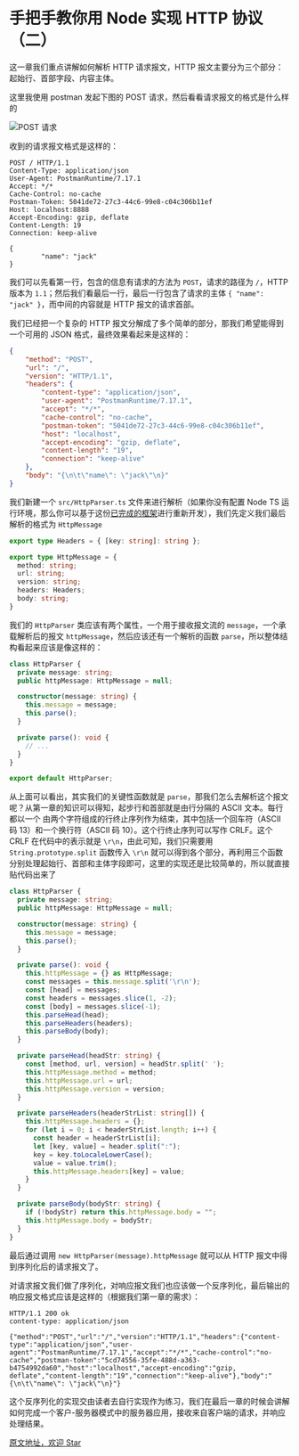 # 手把手教你用 Node 实现 HTTP 协议（二）

这一章我们重点讲解如何解析 HTTP 请求报文，HTTP 报文主要分为三个部分：起始行、首部字段、内容主体。

这里我使用 postman 发起下图的 POST 请求，然后看看请求报文的格式是什么样的

![POST 请求](http://shadows-mall.oss-cn-shenzhen.aliyuncs.com/images/blogs/http/1.png)

收到的请求报文格式是这样的：
```
POST / HTTP/1.1
Content-Type: application/json
User-Agent: PostmanRuntime/7.17.1
Accept: */*
Cache-Control: no-cache
Postman-Token: 5041de72-27c3-44c6-99e8-c04c306b11ef
Host: localhost:8888
Accept-Encoding: gzip, deflate
Content-Length: 19
Connection: keep-alive

{
        "name": "jack"
}
```

我们可以先看第一行，包含的信息有请求的方法为 `POST`，请求的路径为 `/`，HTTP 版本为 `1.1`；然后我们看最后一行，最后一行包含了请求的主体 `{ "name": "jack" }`，而中间的内容就是 HTTP 报文的请求首部。

我们已经把一个复杂的 HTTP 报文分解成了多个简单的部分，那我们希望能得到一个可用的 JSON 格式，最终效果看起来是这样的：

```json
{
    "method": "POST",
    "url": "/",
    "version": "HTTP/1.1",
    "headers": {
        "content-type": "application/json",
        "user-agent": "PostmanRuntime/7.17.1",
        "accept": "*/*",
        "cache-control": "no-cache",
        "postman-token": "5041de72-27c3-44c6-99e8-c04c306b11ef",
        "host": "localhost",
        "accept-encoding": "gzip, deflate",
        "content-length": "19",
        "connection": "keep-alive"
    },
    "body": "{\n\t\"name\": \"jack\"\n}"
}
```

我们新建一个 `src/HttpParser.ts` 文件来进行解析（如果你没有配置 Node TS 运行环境，那么你可以基于这份[已完成的框架](https://github.com/a1029563229/Blogs/tree/master/Introduction/http)进行重新开发），我们先定义我们最后解析的格式为 `HttpMessage`

```ts
export type Headers = { [key: string]: string };

export type HttpMessage = {
  method: string;
  url: string;
  version: string;
  headers: Headers;
  body: string;
}
```

我们的 `HttpParser` 类应该有两个属性，一个用于接收报文流的 `message`，一个承载解析后的报文 `httpMessage`，然后应该还有一个解析的函数 `parse`，所以整体结构看起来应该是像这样的：

```ts
class HttpParser {
  private message: string;
  public httpMessage: HttpMessage = null;

  constructor(message: string) {
    this.message = message;
    this.parse();
  }

  private parse(): void {
    // ...
  }
}

export default HttpParser;
``` 

从上面可以看出，其实我们的关键性函数就是 `parse`，那我们怎么去解析这个报文呢？从第一章的知识可以得知，起步行和首部就是由行分隔的 ASCII 文本。每行都以一个 由两个字符组成的行终止序列作为结束，其中包括一个回车符（ASCII 码 13）和一个换行符（ASCII 码 10）。这个行终止序列可以写作 CRLF。这个 CRLF 在代码中的表示就是 `\r\n`，由此可知，我们只需要用 `String.prototype.split` 函数传入 `\r\n` 就可以得到各个部分，再利用三个函数分别处理起始行、首部和主体字段即可，这里的实现还是比较简单的，所以就直接贴代码出来了

```ts
class HttpParser {
  private message: string;
  public httpMessage: HttpMessage = null;

  constructor(message: string) {
    this.message = message;
    this.parse();
  }

  private parse(): void {
    this.httpMessage = {} as HttpMessage;
    const messages = this.message.split('\r\n');
    const [head] = messages;
    const headers = messages.slice(1, -2);
    const [body] = messages.slice(-1);
    this.parseHead(head);
    this.parseHeaders(headers);
    this.parseBody(body);
  }

  private parseHead(headStr: string) {
    const [method, url, version] = headStr.split(' ');
    this.httpMessage.method = method;
    this.httpMessage.url = url;
    this.httpMessage.version = version;
  }

  private parseHeaders(headerStrList: string[]) {
    this.httpMessage.headers = {};
    for (let i = 0; i < headerStrList.length; i++) {
      const header = headerStrList[i];
      let [key, value] = header.split(":");
      key = key.toLocaleLowerCase();
      value = value.trim();
      this.httpMessage.headers[key] = value;
    }
  }

  private parseBody(bodyStr: string) {
    if (!bodyStr) return this.httpMessage.body = "";
    this.httpMessage.body = bodyStr;
  }
}
```

最后通过调用 `new HttpParser(message).httpMessage` 就可以从 HTTP 报文中得到序列化后的请求报文了。

对请求报文我们做了序列化，对响应报文我们也应该做一个反序列化，最后输出的响应报文格式应该是这样的（根据我们第一章的需求）：

```
HTTP/1.1 200 ok
content-type: application/json

{"method":"POST","url":"/","version":"HTTP/1.1","headers":{"content-type":"application/json","user-agent":"PostmanRuntime/7.17.1","accept":"*/*","cache-control":"no-cache","postman-token":"5cd74556-35fe-488d-a363-b4754992da60","host":"localhost","accept-encoding":"gzip, deflate","content-length":"19","connection":"keep-alive"},"body":"{\n\t\"name\": \"jack\"\n}"}
```

这个反序列化的实现交由读者去自行实现作为练习，我们在最后一章的时候会讲解如何完成一个客户-服务器模式中的服务器应用，接收来自客户端的请求，并响应处理结果。

[原文地址，欢迎 Star](https://github.com/a1029563229/Blogs/tree/master/Introduction/http/README2.md)